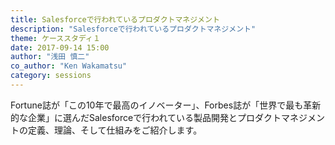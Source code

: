 ```yaml
---
title: Salesforceで行われているプロダクトマネジメント
description: "Salesforceで行われているプロダクトマネジメント"
theme: ケーススタディ１
date: 2017-09-14 15:00
author: "浅田 慎二"
co_author: "Ken Wakamatsu"
category: sessions
---
```

Fortune誌が「この10年で最高のイノベーター」、Forbes誌が「世界で最も革新的な企業」に選んだSalesforceで行われている製品開発とプロダクトマネジメントの定義、理論、そして仕組みをご紹介します。
